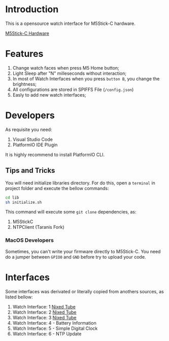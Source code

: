 # Introduction

This is a opensource watch interface for M5Stick-C hardware.

[M5Stick-C Hardware](https://youtu.be/ppXkl0046dc)

# Features

1. Change watch faces when press M5 Home button;
1. Light Sleep after "N" milleseconds without interaction;
1. In most of Watch Interfaces when you press `button B`, you change the brightness;
1. All configurations are stored in SPIFFS File (`/config.json`)
1. Easly to add new watch interfaces;

# Developers

As requisite you need:

1. Visual Studio Code
1. PlatformIO IDE Plugin

It is highly recommend to install PlatformIO CLI.

## Tips and Tricks

You will need initialize libraries directory. For do this, open a `terminal` in project folder and execute the bellow commands:

```sh
cd lib
sh initialize.sh
```

This command will execute some `git clone` dependencies, as:

1. M5StickC
2. NTPClient (Taranis Fork)

### MacOS Developers

Sometimes, you can't write your firmware directly to M5Stick-C. You need do a jumper between `GPIO0` and `GND` before try to upload your code.

# Interfaces

Some interfaces was derivated or literally copied from anothers sources, as listed bellow:

1. Watch Interface: 1 [Nixed Tube](https://github.com/McOrts/M5StickC_Nixie_tube_Clock.git)
1. Watch Interface: 2 [Nixed Tube](https://github.com/McOrts/M5StickC_Nixie_tube_Clock.git)
1. Watch Interface: 3 [Nixed Tube](https://github.com/McOrts/M5StickC_Nixie_tube_Clock.git)
1. Watch Interface: 4 - Battery Information
1. Watch Interface: 5 - Simple Digital Clock
1. Watch Interface: 6 - NTP Update
